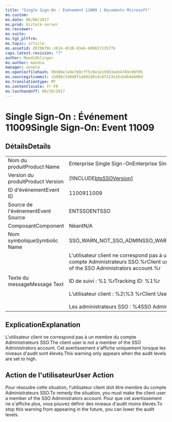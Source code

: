 ```yaml
---
title: "Single Sign-On : Événement 11009 | Documents Microsoft"
ms.custom: 
ms.date: 06/08/2017
ms.prod: biztalk-server
ms.reviewer: 
ms.suite: 
ms.tgt_pltfrm: 
ms.topic: article
ms.assetid: d5f06f8c-1614-4538-83e6-689657135776
caps.latest.revision: "7"
author: MandiOhlinger
ms.author: mandia
manager: anneta
ms.openlocfilehash: 99308e7a9e709cff5c0e1e15963eeb4769c00f05
ms.sourcegitcommit: cb908c540d8f1a692d01dc8f313e16cb4b4e696d
ms.translationtype: MT
ms.contentlocale: fr-FR
ms.lasthandoff: 09/20/2017
---
```

# <a name="single-sign-on-event-11009"></a><span data-ttu-id="db9d1-102">Single Sign-On : Événement 11009</span><span class="sxs-lookup"><span data-stu-id="db9d1-102">Single Sign-On: Event 11009</span></span>
## <a name="details"></a><span data-ttu-id="db9d1-103">Détails</span><span class="sxs-lookup"><span data-stu-id="db9d1-103">Details</span></span>  
  
|||  
|-|-|  
|<span data-ttu-id="db9d1-104">Nom du produit</span><span class="sxs-lookup"><span data-stu-id="db9d1-104">Product Name</span></span>|<span data-ttu-id="db9d1-105">Enterprise Single Sign-On</span><span class="sxs-lookup"><span data-stu-id="db9d1-105">Enterprise Single Sign-On</span></span>|  
|<span data-ttu-id="db9d1-106">Version du produit</span><span class="sxs-lookup"><span data-stu-id="db9d1-106">Product Version</span></span>|[!INCLUDE[btsSSOVersion](../includes/btsssoversion-md.md)]|  
|<span data-ttu-id="db9d1-107">ID d'événement</span><span class="sxs-lookup"><span data-stu-id="db9d1-107">Event ID</span></span>|<span data-ttu-id="db9d1-108">11009</span><span class="sxs-lookup"><span data-stu-id="db9d1-108">11009</span></span>|  
|<span data-ttu-id="db9d1-109">Source de l'événement</span><span class="sxs-lookup"><span data-stu-id="db9d1-109">Event Source</span></span>|<span data-ttu-id="db9d1-110">ENTSSO</span><span class="sxs-lookup"><span data-stu-id="db9d1-110">ENTSSO</span></span>|  
|<span data-ttu-id="db9d1-111">Composant</span><span class="sxs-lookup"><span data-stu-id="db9d1-111">Component</span></span>|<span data-ttu-id="db9d1-112">Néant</span><span class="sxs-lookup"><span data-stu-id="db9d1-112">N/A</span></span>|  
|<span data-ttu-id="db9d1-113">Nom symbolique</span><span class="sxs-lookup"><span data-stu-id="db9d1-113">Symbolic Name</span></span>|<span data-ttu-id="db9d1-114">SSO_WARN_NOT_SSO_ADMIN</span><span class="sxs-lookup"><span data-stu-id="db9d1-114">SSO_WARN_NOT_SSO_ADMIN</span></span>|  
|<span data-ttu-id="db9d1-115">Texte du message</span><span class="sxs-lookup"><span data-stu-id="db9d1-115">Message Text</span></span>|<span data-ttu-id="db9d1-116">L'utilisateur client ne correspond pas à un membre du compte Administrateurs SSO.%r</span><span class="sxs-lookup"><span data-stu-id="db9d1-116">Client user is not a member of the SSO Administrators account.%r</span></span><br /><br /> <span data-ttu-id="db9d1-117">ID de suivi : %1 %r</span><span class="sxs-lookup"><span data-stu-id="db9d1-117">Tracking ID: %1%r</span></span><br /><br /> <span data-ttu-id="db9d1-118">L’utilisateur client : %2\\%3 %r</span><span class="sxs-lookup"><span data-stu-id="db9d1-118">Client User: %2\\%3%r</span></span><br /><br /> <span data-ttu-id="db9d1-119">Les administrateurs SSO : %4</span><span class="sxs-lookup"><span data-stu-id="db9d1-119">SSO Administrators: %4</span></span>|  
  
## <a name="explanation"></a><span data-ttu-id="db9d1-120">Explication</span><span class="sxs-lookup"><span data-stu-id="db9d1-120">Explanation</span></span>  
 <span data-ttu-id="db9d1-121">L'utilisateur client ne correspond pas à un membre du compte Administrateurs SSO.</span><span class="sxs-lookup"><span data-stu-id="db9d1-121">The client user is not a member of the SSO Administrators account.</span></span> <span data-ttu-id="db9d1-122">Cet avertissement s'affiche uniquement lorsque les niveaux d'audit sont élevés.</span><span class="sxs-lookup"><span data-stu-id="db9d1-122">This warning only appears when the audit levels are set to high.</span></span>  
  
## <a name="user-action"></a><span data-ttu-id="db9d1-123">Action de l'utilisateur</span><span class="sxs-lookup"><span data-stu-id="db9d1-123">User Action</span></span>  
 <span data-ttu-id="db9d1-124">Pour résoudre cette situation, l'utilisateur client doit être membre du compte Administrateurs SSO.</span><span class="sxs-lookup"><span data-stu-id="db9d1-124">To remedy the situation, you must make the client user a member of the SSO Administrators account.</span></span> <span data-ttu-id="db9d1-125">Pour que cet avertissement ne s'affiche plus, vous pouvez définir des niveaux d'audit moins élevés.</span><span class="sxs-lookup"><span data-stu-id="db9d1-125">To stop this warning from appearing in the future, you can lower the audit levels.</span></span>